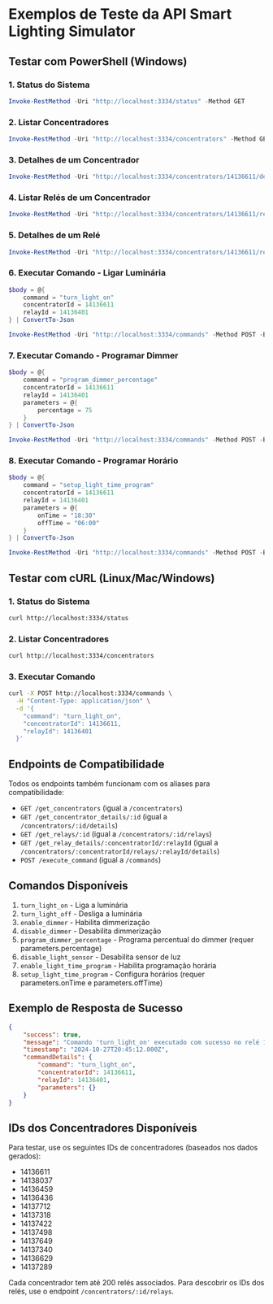 # Exemplos de Teste da API Smart Lighting Simulator

## Testar com PowerShell (Windows)

### 1. Status do Sistema
```powershell
Invoke-RestMethod -Uri "http://localhost:3334/status" -Method GET
```

### 2. Listar Concentradores
```powershell
Invoke-RestMethod -Uri "http://localhost:3334/concentrators" -Method GET
```

### 3. Detalhes de um Concentrador
```powershell
Invoke-RestMethod -Uri "http://localhost:3334/concentrators/14136611/details" -Method GET
```

### 4. Listar Relés de um Concentrador
```powershell
Invoke-RestMethod -Uri "http://localhost:3334/concentrators/14136611/relays" -Method GET
```

### 5. Detalhes de um Relé
```powershell
Invoke-RestMethod -Uri "http://localhost:3334/concentrators/14136611/relays/14136401/details" -Method GET
```

### 6. Executar Comando - Ligar Luminária
```powershell
$body = @{
    command = "turn_light_on"
    concentratorId = 14136611
    relayId = 14136401
} | ConvertTo-Json

Invoke-RestMethod -Uri "http://localhost:3334/commands" -Method POST -Body $body -ContentType "application/json"
```

### 7. Executar Comando - Programar Dimmer
```powershell
$body = @{
    command = "program_dimmer_percentage"
    concentratorId = 14136611
    relayId = 14136401
    parameters = @{
        percentage = 75
    }
} | ConvertTo-Json

Invoke-RestMethod -Uri "http://localhost:3334/commands" -Method POST -Body $body -ContentType "application/json"
```

### 8. Executar Comando - Programar Horário
```powershell
$body = @{
    command = "setup_light_time_program"
    concentratorId = 14136611
    relayId = 14136401
    parameters = @{
        onTime = "18:30"
        offTime = "06:00"
    }
} | ConvertTo-Json

Invoke-RestMethod -Uri "http://localhost:3334/commands" -Method POST -Body $body -ContentType "application/json"
```

## Testar com cURL (Linux/Mac/Windows)

### 1. Status do Sistema
```bash
curl http://localhost:3334/status
```

### 2. Listar Concentradores
```bash
curl http://localhost:3334/concentrators
```

### 3. Executar Comando
```bash
curl -X POST http://localhost:3334/commands \
  -H "Content-Type: application/json" \
  -d '{
    "command": "turn_light_on",
    "concentratorId": 14136611,
    "relayId": 14136401
  }'
```

## Endpoints de Compatibilidade

Todos os endpoints também funcionam com os aliases para compatibilidade:

- `GET /get_concentrators` (igual a `/concentrators`)
- `GET /get_concentrator_details/:id` (igual a `/concentrators/:id/details`)
- `GET /get_relays/:id` (igual a `/concentrators/:id/relays`)
- `GET /get_relay_details/:concentratorId/:relayId` (igual a `/concentrators/:concentratorId/relays/:relayId/details`)
- `POST /execute_command` (igual a `/commands`)

## Comandos Disponíveis

1. `turn_light_on` - Liga a luminária
2. `turn_light_off` - Desliga a luminária  
3. `enable_dimmer` - Habilita dimmerização
4. `disable_dimmer` - Desabilita dimmerização
5. `program_dimmer_percentage` - Programa percentual do dimmer (requer parameters.percentage)
6. `disable_light_sensor` - Desabilita sensor de luz
7. `enable_light_time_program` - Habilita programação horária
8. `setup_light_time_program` - Configura horários (requer parameters.onTime e parameters.offTime)

## Exemplo de Resposta de Sucesso

```json
{
    "success": true,
    "message": "Comando 'turn_light_on' executado com sucesso no relé 14136401 através do concentrador 14136611. Luminária foi ligada.",
    "timestamp": "2024-10-27T20:45:12.000Z",
    "commandDetails": {
        "command": "turn_light_on",
        "concentratorId": 14136611,
        "relayId": 14136401,
        "parameters": {}
    }
}
```

## IDs dos Concentradores Disponíveis

Para testar, use os seguintes IDs de concentradores (baseados nos dados gerados):
- 14136611
- 14138037  
- 14136459
- 14136436
- 14137712
- 14137318
- 14137422
- 14137498
- 14137649
- 14137340
- 14136629
- 14137289

Cada concentrador tem até 200 relés associados. Para descobrir os IDs dos relés, use o endpoint `/concentrators/:id/relays`.